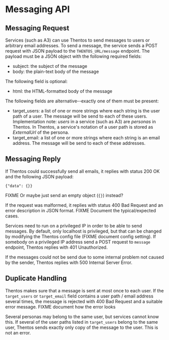 # Messaging API

## Messaging Request

Services (such as A3) can use Thentos to send messages to users or arbitrary
email addresses. To send a message, the service sends a POST request with
JSON payload to the `THENTOS_URL/message` endpoint. The payload must be a
JSON object with the following required fields:

* subject: the subject of the message
* body: the plain-text body of the message

The following field is optional:

* html: the HTML-formatted body of the message

The following fields are alternative--exactly one of them must be present:

* target_users: a list of one or more strings where each string is the user
  path of a user. The message will be send to each of these users.
  Implementation note: *users* in a service (such as A3) are *personas* in
  Thentos. In Thentos, a service's notation of a user path is stored as
  *ExternalUrl* of the persona.
* target_email: a list of one or more strings where each string is an email
  address. The message will be send to each of these addresses.

## Messaging Reply

If Thentos could successfully send all emails, it replies with status
200 OK and the following JSON payload:

    {"data": {}}

FIXME Or maybe just send an empty object (`{}`) instead?

If the request was malformed, it replies with status 400 Bad Request and an
error description in JSON format. FIXME Document the typical/expected cases.

Services need to run on a privileged IP in order to be able to send
messages. By default, only localhost is privileged, but that can be changed
by modifying the Thentos config file (FIXME document config setting). If
somebody on a privileged IP address send a POST request to `message`
endpoint, Thentos replies with 401 Unauthorized.

If the messages could not be send due to some internal problem not caused
by the sender, Thentos replies with 500 Internal Server Error.

## Duplicate Handling

Thentos makes sure that a message is sent at most once to each user. If the
`target_users` or `target_email` field contains a user path / email
address several times, the message is rejected with 400 Bad Request and a
suitable error message. FIXME document how the error looks

Several personas may belong to the same user, but services cannot know
this. If several of the user paths listed in `target_users` belong to the
same user, Thentos sends exactly only copy of the message to the user. This
is not an error.
